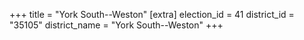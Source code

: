 +++
title = "York South--Weston"
[extra]
election_id = 41
district_id = "35105"
district_name = "York South--Weston"
+++
